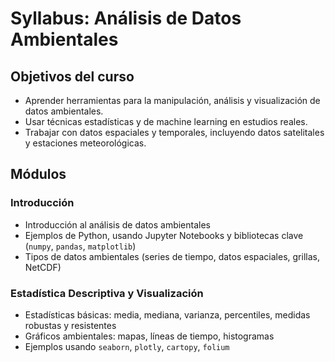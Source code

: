 
# Syllabus: Análisis de Datos Ambientales

## Objetivos del curso

- Aprender herramientas para la manipulación, análisis y visualización de datos ambientales.
- Usar técnicas estadísticas y de machine learning en estudios reales.
- Trabajar con datos espaciales y temporales, incluyendo datos satelitales y estaciones meteorológicas.

## Módulos

### Introducción
- Introducción al análisis de datos ambientales
- Ejemplos de Python, usando Jupyter Notebooks y bibliotecas clave (`numpy`, `pandas`, `matplotlib`)
- Tipos de datos ambientales (series de tiempo, datos espaciales, grillas, NetCDF)

### Estadística Descriptiva y Visualización
- Estadísticas básicas: media, mediana, varianza, percentiles, medidas robustas y resistentes
- Gráficos ambientales: mapas, líneas de tiempo, histogramas
- Ejemplos usando `seaborn`, `plotly`, `cartopy`, `folium`

